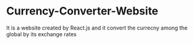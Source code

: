 # Currency-Converter-Website
It is a website created by React.js and it convert the currecny among the global by its exchange rates
